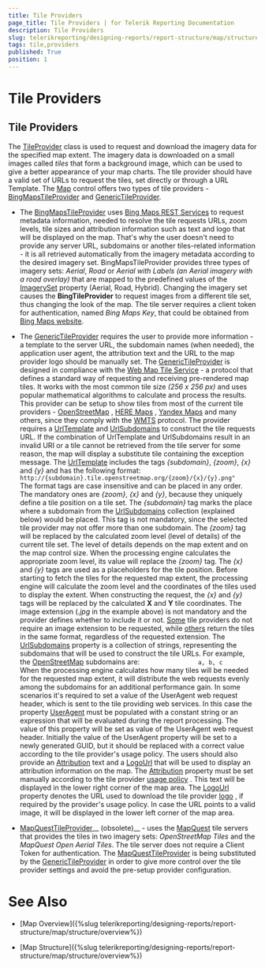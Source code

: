 ```yaml
---
title: Tile Providers
page_title: Tile Providers | for Telerik Reporting Documentation
description: Tile Providers
slug: telerikreporting/designing-reports/report-structure/map/structure/tile-providers
tags: tile,providers
published: True
position: 1
---
```


# Tile Providers



## Tile Providers

The [TileProvider](/reporting/api/Telerik.Reporting.TileProvider) class is used to request and download the imagery data for the specified map extent.           The imagery data is downloaded on a small images called *tiles* that form a background image, which can be used to           give a better appearance of your map charts. The tile provider should have a valid set of URLs to request the tiles, set directly or through a URL Template.           The [Map](/reporting/api/Telerik.Reporting.Map) control offers two types of tile providers - [BingMapsTileProvider](/reporting/api/Telerik.Reporting.BingMapsTileProvider)           and [GenericTileProvider](/reporting/api/Telerik.Reporting.GenericTileProvider).         

* The [BingMapsTileProvider](/reporting/api/Telerik.Reporting.BingMapsTileProvider) uses               [Bing Maps REST Services](http://msdn.microsoft.com/en-us/library/ff701713.aspx)               to request metadata information, needed to resolve the tile requests URLs, zoom levels, tile sizes and attribution information such as text and logo that will be               displayed on the map. That's why the user doesn't need to provide any server URL, subdomains or another tiles-related information - it is all retrieved automatically from the               imagery metadata according to the desired imagery set.             BingMapsTileProvider provides three types of imagery sets: *Aerial*, *Road* or               *Aerial with Labels (an Aerial imagery with a road overlay)* that are mapped to the predefined values of the               [ImagerySet](/reporting/api/Telerik.Reporting.ImagerySet)               property (Aerial, Road, Hybrid). Changing the imagery set causes the __BingTileProvider__               to request images from a different tile set, thus changing the look of the map.             The tile server requires a client token for authentication,               named *Bing Maps Key*, that could be obtained from               [Bing Maps website](http://www.microsoft.com/maps/create-a-bing-maps-key.aspx).             

* The [GenericTileProvider](/reporting/api/Telerik.Reporting.GenericTileProvider) requires the user to provide more information - a template to the               server URL, the subdomain names (when needed), the application user agent, the attribution text and the URL to the map provider logo should be manually set.               The [GenericTileProvider](/reporting/api/Telerik.Reporting.GenericTileProvider) is designed in compliance with the               [Web Map Tile Service](http://en.wikipedia.org/wiki/Web_Map_Tile_Service)               - a protocol that defines a standard way of requesting and receiving pre-rendered map tiles. It works with the most common tile size               *(256 x 256 px)* and uses popular mathematical algorithms to calculate and process the results.             This provider can be setup to show tiles from most of the               current tile providers -               [OpenStreetMap](http://www.openstreetmap.org)               ,               [HERE Maps](http://here.com/)               ,               [Yandex Maps](http://maps.yandex.com)               and many others, since they comply with the               [WMTS](http://en.wikipedia.org/wiki/Web_Map_Tile_Service)               protocol.               The provider requires a [UrlTemplate](/reporting/api/Telerik.Reporting.GenericTileProvider#Telerik_Reporting_GenericTileProvider_UrlTemplate) and               [UrlSubdomains](/reporting/api/Telerik.Reporting.GenericTileProvider#Telerik_Reporting_GenericTileProvider_UrlSubdomains) to construct the tile requests URL.               If the combination of UrlTemplate and UrlSubdomains result in an invalid URI or a tile cannot be retrieved from the tile server               for some reason, the map will display a substitute tile containing the exception message.             The [UrlTemplate](/reporting/api/Telerik.Reporting.GenericTileProvider#Telerik_Reporting_GenericTileProvider_UrlTemplate) includes the tags               *{subdomain}*, *{zoom}*, *{x}* and *{y}*               and has the following format:             `                 http://{subdomain}.tile.openstreetmap.org/{zoom}/{x}/{y}.png"               `The format tags are case insensitive and can be placed in any order. The mandatory ones are *{zoom}*, *{x}* and *{y}*,               because they uniquely define a tile position on a tile set.             The *{subdomain}* tag marks the place where a subdomain from the [UrlSubdomains](/reporting/api/Telerik.Reporting.GenericTileProvider#Telerik_Reporting_GenericTileProvider_UrlSubdomains)               collection (explained below) would be placed. This tag is not mandatory, since the selected tile provider may not offer more than one subdomain.             The *{zoom}* tag will be replaced by the calculated zoom level (level of details) of the current tile set. The level of details               depends on the map extent and on the map control size. When the processing engine calculates the appropriate zoom level, its value will replace               the *{zoom}* tag.             The *{x}* and *{y}* tags are used as a placeholders for the tile position. Before starting to fetch the tiles for the               requested map extent, the processing engine will calculate the zoom level and the coordinates of the tiles used to display the extent. When constructing the               request, the *{x}* and *{y}* tags will be replaced by the calculated __X__ and               __Y__ tile coordinates.             The image extension (*.jpg* in the example above) is not mandatory and the provider defines whether to include it or not.               [Some](http://maptile.maps.svc.ovi.com/maptiler/maptile/newest/normal.day/2/2/1/256/png8)               tile providers do not require an image extension to be requested, while               [others](http://otile2.mqcdn.com/tiles/1.0.0/map/2/2/1.gif)               return the tiles in the same format, regardless of the requested extension.             The [UrlSubdomains](/reporting/api/Telerik.Reporting.GenericTileProvider#Telerik_Reporting_GenericTileProvider_UrlSubdomains) property is a collection of strings, representing the               subdomains that will be used to construct the tile URLs. For example, the               [OpenStreetMap](http://www.openstreetmap.com/)               subdomains are:             `                 a, b, c               `When the processing engine calculates how many tiles will be needed for the requested map extent, it will distribute the web requests evenly               among the subdomains for an additional performance gain.             In some scenarios it's required to set a value of the UserAgent web request header, which is sent to the tile providing web services.               In this case the property [UserAgent](/reporting/api/Telerik.Reporting.GenericTileProvider#Telerik_Reporting_GenericTileProvider_UserAgent) must be populated with a constant string or an expression that will be evaluated during the report processing.               The value of this property will be set as value of the UserAgent web request header.               Initially the value of the UserAgent property will be set to a newly generated GUID, but it should be replaced with a correct value according to the tile provider's usage policy.             The users should also provide an [Attribution](/reporting/api/Telerik.Reporting.GenericTileProvider#Telerik_Reporting_GenericTileProvider_Attribution) text and               a [LogoUrl](/reporting/api/Telerik.Reporting.GenericTileProvider#Telerik_Reporting_GenericTileProvider_LogoUrl) that will be used to display an attribution information on the map.               The [Attribution](/reporting/api/Telerik.Reporting.GenericTileProvider#Telerik_Reporting_GenericTileProvider_Attribution) property must be set manually according to the tile provider               [usage policy](http://wiki.openstreetmap.org/wiki/Legal_FAQ)               . This text will be displayed in the lower right corner of the map area.             The [LogoUrl](/reporting/api/Telerik.Reporting.GenericTileProvider#Telerik_Reporting_GenericTileProvider_LogoUrl) property denotes the URL used to download               the tile provider               [logo](http://wiki.openstreetmap.org/w/images/thumb/7/79/Public-images-osm_logo.svg/32px-Public-images-osm_logo.svg.png)               , if required by the provider's usage policy. In case the URL points to a valid image, it will be displayed in the lower left corner of the map area.             

* [MapQuestTileProvider](/reporting/api/Telerik.Reporting.MapQuestTileProvider)__ (obsolete)__ - uses the               [MapQuest](http://www.mapquest.com/) tile servers that provides the tiles in two imagery sets: *OpenStreetMap Tiles* and the *MapQuest Open Aerial Tiles*.               The tile server does not require a Client Token for authentication.             The [MapQuestTileProvider](/reporting/api/Telerik.Reporting.MapQuestTileProvider) is being substituted by the               [GenericTileProvider](/reporting/api/Telerik.Reporting.GenericTileProvider) in order to give more control over the tile provider settings and avoid the               pre-setup provider configuration.             

# See Also


 * [Map Overview]({%slug telerikreporting/designing-reports/report-structure/map/structure/overview%})

 * [Map Structure]({%slug telerikreporting/designing-reports/report-structure/map/structure/overview%})
